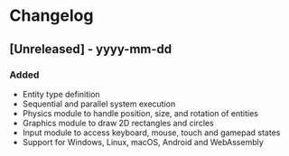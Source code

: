 # Changelog

## [Unreleased] - yyyy-mm-dd

### Added

- Entity type definition
- Sequential and parallel system execution
- Physics module to handle position, size, and rotation of entities
- Graphics module to draw 2D rectangles and circles
- Input module to access keyboard, mouse, touch and gamepad states
- Support for Windows, Linux, macOS, Android and WebAssembly
